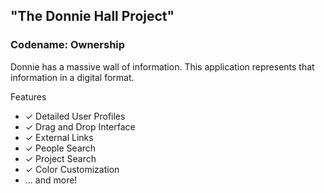 ## "The Donnie Hall Project"
### Codename: Ownership

Donnie has a massive wall of information. This application represents that information in a digital format.

Features
- ✓ Detailed User Profiles
- ✓ Drag and Drop Interface
- ✓ External Links
- ✓ People Search
- ✓ Project Search
- ✓ Color Customization
- ... and more!
